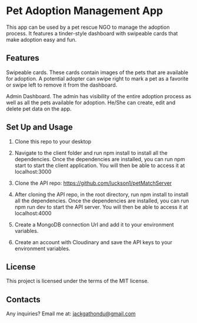 
# Pet Adoption Management App

This app can be used by a pet rescue NGO to manage the adoption process. It features a tinder-style dashboard with swipeable cards that make adoption easy and fun.

## Features
Swipeable cards. These cards contain images of the pets that are available for adoption. A potential adopter can swipe right to mark a pet as a favorite or swipe left to remove it from the dashboard.

Admin Dashboard. The admin has visibility of the entire adoption process as well as all the pets available for adoption. He/She can create, edit and delete pet data on the app.
## Set Up and Usage
1. Clone this repo to your desktop
2. Navigate to the client folder and run npm install to install all the dependencies. Once the dependencies are installed, you can run npm start to start the client application. You will then be able to access it at localhost:3000

3. Clone the API repo: https://github.com/luckson1/petMatchServer
3. After cloning the API repo, in the root directory, run npm install to install all the dependencies. Once the dependencies are installed, you can run npm run dev to start the API server. You will then be able to access it at localhost:4000
4. Create a MongoDB connection Url and add it to your environment variables.
5. Create an account with Cloudinary and save the API keys to your environment variables.
## License 
This project is licensed under the terms of the MIT license.
## Contacts
Any inquiries? Email me at: jackgathondu@gmail.com
